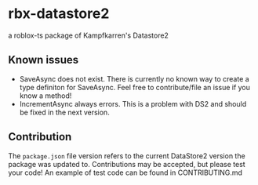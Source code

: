 # rbx-datastore2
a roblox-ts package of Kampfkarren's Datastore2

## Known issues
- SaveAsync does not exist. There is currently no known way to create a type definiton for SaveAsync. Feel free to contribute/file an issue if you know a method!
- IncrementAsync always errors. This is a problem with DS2 and should be fixed in the next version.

## Contribution
The `package.json` file version refers to the current DataStore2 version the package was updated to.
Contributions may be accepted, but please test your code!
An example of test code can be found in CONTRIBUTING.md
